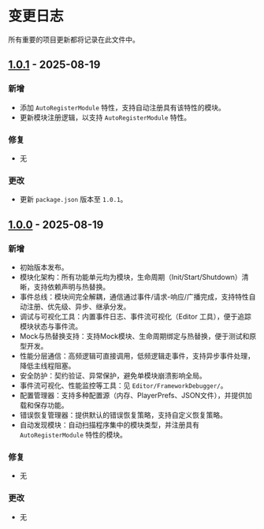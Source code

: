 # 变更日志

所有重要的项目更新都将记录在此文件中。



## [1.0.1] - 2025-08-19
### 新增
- 添加 `AutoRegisterModule` 特性，支持自动注册具有该特性的模块。
- 更新模块注册逻辑，以支持 `AutoRegisterModule` 特性。

### 修复
- 无

### 更改
- 更新 `package.json` 版本至 `1.0.1`。

[1.0.1]: https://github.com/cnoom/com.cnoom.unity.framework.git/compare/v1.0.0...v1.0.1

## [1.0.0] - 2025-08-19
### 新增
- 初始版本发布。
- 模块化架构：所有功能单元均为模块，生命周期（Init/Start/Shutdown）清晰，支持依赖声明与热替换。
- 事件总线：模块间完全解耦，通信通过事件/请求-响应/广播完成，支持特性自动注册、优先级、异步、继承分发。
- 调试与可视化工具：内置事件日志、事件流可视化（Editor 工具），便于追踪模块状态与事件流。
- Mock与热替换支持：支持Mock模块、生命周期绑定与热替换，便于测试和原型开发。
- 性能分层通信：高频逻辑可直接调用，低频逻辑走事件，支持异步事件处理，降低主线程阻塞。
- 安全防护：契约验证、异常保护，避免单模块崩溃影响全局。
- 事件流可视化、性能监控等工具：见 `Editor/FrameworkDebugger/`。
- 配置管理器：支持多种配置源（内存、PlayerPrefs、JSON文件），并提供加载和保存功能。
- 错误恢复管理器：提供默认的错误恢复策略，支持自定义恢复策略。
- 自动发现模块：自动扫描程序集中的模块类型，并注册具有 `AutoRegisterModule` 特性的模块。

### 修复
- 无

### 更改
- 无

[1.0.0]: https://github.com/cnoom/com.cnoom.unity.framework.git/compare/v0.0.0...v1.0.0